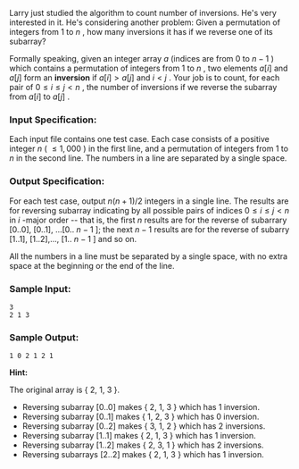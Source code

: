 <!-- Title
Larry and Inversions (35)
-->
Larry just studied the algorithm to count number of inversions. He's very
interested in it. He's considering another problem: Given a permutation of
integers from 1 to $n$ , how many inversions it has if we reverse one of its
subarray?

Formally speaking, given an integer array $a$ (indices are from 0 to $n-1$ )
which contains a permutation of integers from 1 to $n$ , two elements $a[i]$
and $a[j]$ form an **inversion** if $a[i]  > a[j]$ and $i < j$ . Your job is
to count, for each pair of $0 \le i \le j < n$ , the number of inversions if
we reverse the subarray from $a[i]$ to $a[j]$ .

### Input Specification:

Each input file contains one test case. Each case consists of a positive
integer $n$ ( $\le 1,000$ ) in the first line, and a permutation of integers
from 1 to $n$ in the second line. The numbers in a line are separated by a
single space.

### Output Specification:

For each test case, output $n(n + 1) / 2$ integers in a single line. The
results are for reversing subarray indicating by all possible pairs of indices
$0 \le i \le j < n$ in $i$ -major order -- that is, the first $n$ results are
for the reverse of subarrary [0..0], [0..1], ...[0.. $n - 1$ ]; the next $n -
1$ results are for the reverse of subarry [1..1], [1..2],..., [1.. $n - 1$ ]
and so on.

All the numbers in a line must be separated by a single space, with no extra
space at the beginning or the end of the line.

### Sample Input:

    
    
    3
    2 1 3
    

### Sample Output:

    
    
    1 0 2 1 2 1
    

**Hint:**

The original array is { 2, 1, 3 }.

  * Reversing subarray [0..0] makes { 2, 1, 3 } which has 1 inversion.
  * Reversing subarray [0..1] makes { 1, 2, 3 } which has 0 inversion.
  * Reversing subarray [0..2] makes { 3, 1, 2 } which has 2 inversions.
  * Reversing subarray [1..1] makes { 2, 1, 3 } which has 1 inversion.
  * Reversing subarray [1..2] makes { 2, 3, 1 } which has 2 inversions.
  * Reversing subarrays [2..2] makes { 2, 1, 3 } which has 1 inversion.

